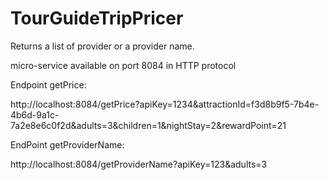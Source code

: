 # TourGuideTripPricer
Returns a list of provider or a provider name.

 micro-service available on port 8084 in HTTP protocol
 
 Endpoint getPrice:
 
 http://localhost:8084/getPrice?apiKey=1234&attractionId=f3d8b9f5-7b4e-4b6d-9a1c-7a2e8e6c0f2d&adults=3&children=1&nightStay=2&rewardPoint=21
 
 EndPoint getProviderName:
 
 http://localhost:8084/getProviderName?apiKey=123&adults=3

 
